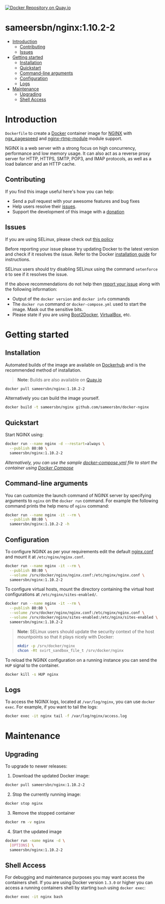 [![Docker Repository on Quay.io](https://quay.io/repository/sameersbn/nginx/status "Docker Repository on Quay.io")](https://quay.io/repository/sameersbn/nginx)

# sameersbn/nginx:1.10.2-2

- [Introduction](#introduction)
  - [Contributing](#contributing)
  - [Issues](#issues)
- [Getting started](#getting-started)
  - [Installation](#installation)
  - [Quickstart](#quickstart)
  - [Command-line arguments](#command-line-arguments)
  - [Configuration](#configuration)
  - [Logs](#logs)
- [Maintenance](#maintenance)
  - [Upgrading](#upgrading)
  - [Shell Access](#shell-access)

# Introduction

`Dockerfile` to create a [Docker](https://www.docker.com/) container image for [NGINX](http://nginx.org/en/) with [ngx_pagespeed](https://github.com/pagespeed/ngx_pagespeed) and [nginx-rtmp-module](https://github.com/arut/nginx-rtmp-module) module support.

NGINX is a web server with a strong focus on high concurrency, performance and low memory usage. It can also act as a reverse proxy server for HTTP, HTTPS, SMTP, POP3, and IMAP protocols, as well as a load balancer and an HTTP cache.

## Contributing

If you find this image useful here's how you can help:

- Send a pull request with your awesome features and bug fixes
- Help users resolve their [issues](../../issues?q=is%3Aopen+is%3Aissue).
- Support the development of this image with a [donation](http://www.damagehead.com/donate/)

## Issues

If you are using SELinux, please check out [this policy](support/selinux)

Before reporting your issue please try updating Docker to the latest version and check if it resolves the issue. Refer to the Docker [installation guide](https://docs.docker.com/installation) for instructions.

SELinux users should try disabling SELinux using the command `setenforce 0` to see if it resolves the issue.

If the above recommendations do not help then [report your issue](../../issues/new) along with the following information:

- Output of the `docker version` and `docker info` commands
- The `docker run` command or `docker-compose.yml` used to start the image. Mask out the sensitive bits.
- Please state if you are using [Boot2Docker](http://www.boot2docker.io), [VirtualBox](https://www.virtualbox.org), etc.

# Getting started

## Installation

Automated builds of the image are available on [Dockerhub](https://hub.docker.com/r/sameersbn/nginx) and is the recommended method of installation.

> **Note**: Builds are also available on [Quay.io](https://quay.io/repository/sameersbn/nginx)

```bash
docker pull sameersbn/nginx:1.10.2-2
```

Alternatively you can build the image yourself.

```bash
docker build -t sameersbn/nginx github.com/sameersbn/docker-nginx
```

## Quickstart

Start NGINX using:

```bash
docker run --name nginx -d --restart=always \
  --publish 80:80 \
  sameersbn/nginx:1.10.2-2
```

*Alternatively, you can use the sample [docker-compose.yml](docker-compose.yml) file to start the container using [Docker Compose](https://docs.docker.com/compose/)*

## Command-line arguments

You can customize the launch command of NGINX server by specifying arguments to `nginx` on the `docker run` command. For example the following command prints the help menu of `nginx` command:

```bash
docker run --name nginx -it --rm \
  --publish 80:80 \
  sameersbn/nginx:1.10.2-2 -h
```

## Configuration

To configure NGINX as per your requirements edit the default [nginx.conf](nginx.conf) and mount it at `/etc/nginx/nginx.conf`.

```bash
docker run --name nginx -it --rm \
  --publish 80:80 \
  --volume /srv/docker/nginx/nginx.conf:/etc/nginx/nginx.conf \
  sameersbn/nginx:1.10.2-2
```

To configure virtual hosts, mount the directory containing the virtual host configurations at `/etc/nginx/sites-enabled/`.

```bash
docker run --name nginx -it --rm \
  --publish 80:80 \
  --volume /srv/docker/nginx/nginx.conf:/etc/nginx/nginx.conf \
  --volume /srv/docker/nginx/sites-enabled:/etc/nginx/sites-enabled \
  sameersbn/nginx:1.10.2-2
```

> **Note**: SELinux users should update the security context of the host mountpoints so that it plays nicely with Docker:
>
> ```bash
> mkdir -p /srv/docker/nginx
> chcon -Rt svirt_sandbox_file_t /srv/docker/nginx
> ```

To reload the NGINX configuration on a running instance you can send the `HUP` signal to the container.

```bash
docker kill -s HUP nginx
```

## Logs

To access the NGINX logs, located at `/var/log/nginx`, you can use `docker exec`. For example, if you want to tail the logs:

```bash
docker exec -it nginx tail -f /var/log/nginx/access.log
```

# Maintenance

## Upgrading

To upgrade to newer releases:

  1. Download the updated Docker image:

  ```bash
  docker pull sameersbn/nginx:1.10.2-2
  ```

  2. Stop the currently running image:

  ```bash
  docker stop nginx
  ```

  3. Remove the stopped container

  ```bash
  docker rm -v nginx
  ```

  4. Start the updated image

  ```bash
  docker run -name nginx -d \
    [OPTIONS] \
    sameersbn/nginx:1.10.2-2
  ```

## Shell Access

For debugging and maintenance purposes you may want access the containers shell. If you are using Docker version `1.3.0` or higher you can access a running containers shell by starting `bash` using `docker exec`:

```bash
docker exec -it nginx bash
```
